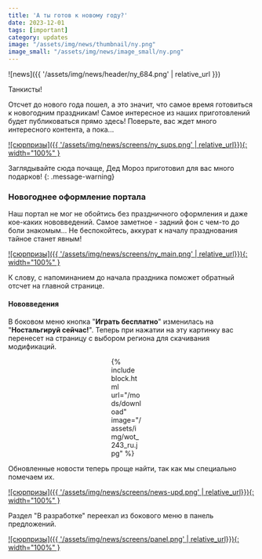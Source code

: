 ```yaml
---
title: 'А ты готов к новому году?'
date: 2023-12-01
tags: [important]
category: updates
image: "/assets/img/news/thumbnail/ny.png"
image_small: "/assets/img/news/image_small/ny.png"
---
```


<p style="display: none">Пришла пора самого волшебного праздника в году, но нужно успеть подготовиться!</p>

![news]({{ '/assets/img/news/header/ny_684.png' | relative_url }})

Танкисты!

Отсчет до нового года пошел, а это значит, что самое время готовиться к новогодним праздникам! Самое интересное из наших приготовлений будет публиковаться прямо здесь! Поверьте, вас ждет много интересного контента, а пока...

[![сюрпризы]({{ '/assets/img/news/screens/ny_sups.png' | relative_url}}){: width="100%" }](/assets/img/news/screens/ny_sups.png)

Заглядывайте сюда почаще, Дед Мороз приготовил для вас много подарков!
{: .message-warning}

### Новогоднее оформление портала

Наш портал не мог не обойтись без праздничного оформления и даже кое-каких нововведений. Самое заметное - задний фон с чем-то до боли знакомым... Не беспокойтесь, аккурат к началу празднования тайное станет явным!

[![сюрпризы]({{ '/assets/img/news/screens/ny_main.png' | relative_url}}){: width="100%" }](/assets/img/news/screens/ny_main.png)

К слову, с напоминанием до начала праздника поможет обратный отсчет на главной странице.

#### Нововведения

В боковом меню кнопка "**Играть бесплатно**" изменилась на "**Ностальгируй сейчас!**". Теперь при нажатии на эту картинку вас перенесет на страницу с выбором региона для скачивания модификаций.

<p style="margin: 0px 232px 0 210px;">
    {% include block.html url="/mods/download" image="/assets/img/wot_243_ru.jpg" %}
</p>

Обновленные новости теперь проще найти, так как мы специально помечаем их.

[![сюрпризы]({{ '/assets/img/news/screens/news-upd.png' | relative_url}}){: width="100%" }](/assets/img/news/screens/news-upd.png)

Раздел "В разработке" переехал из бокового меню в панель предложений.

[![сюрпризы]({{ '/assets/img/news/screens/panel.png' | relative_url}}){: width="100%" }](/assets/img/news/screens/panel.png)

